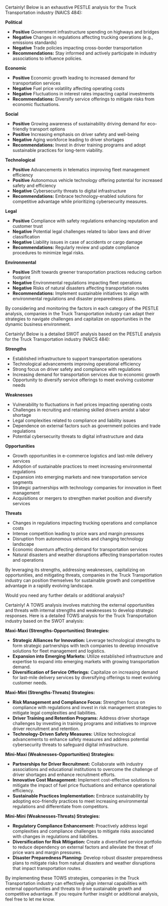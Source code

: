 Certainly! Below is an exhaustive PESTLE analysis for the Truck Transportation industry (NAICS 484):

**Political**
- **Positive** Government infrastructure spending on highways and bridges
- **Negative** Changes in regulations affecting trucking operations (e.g., emissions standards)
- **Negative** Trade policies impacting cross-border transportation
- **Recommendations:** Stay informed and actively participate in industry associations to influence policies.

**Economic**
- **Positive** Economic growth leading to increased demand for transportation services
- **Negative** Fuel price volatility affecting operating costs
- **Negative** Fluctuations in interest rates impacting capital investments
- **Recommendations:** Diversify service offerings to mitigate risks from economic fluctuations.

**Social**
- **Positive** Growing awareness of sustainability driving demand for eco-friendly transport options
- **Positive** Increasing emphasis on driver safety and well-being
- **Negative** Aging workforce leading to driver shortages
- **Recommendations:** Invest in driver training programs and adopt sustainable practices for long-term viability.

**Technological**
- **Positive** Advancements in telematics improving fleet management efficiency
- **Positive** Autonomous vehicle technology offering potential for increased safety and efficiency
- **Negative** Cybersecurity threats to digital infrastructure
- **Recommendations:** Embrace technology-enabled solutions for competitive advantage while prioritizing cybersecurity measures.

**Legal**
- **Positive** Compliance with safety regulations enhancing reputation and customer trust
- **Negative** Potential legal challenges related to labor laws and driver classification
- **Negative** Liability issues in case of accidents or cargo damage
- **Recommendations:** Regularly review and update compliance procedures to minimize legal risks.

**Environmental**
- **Positive** Shift towards greener transportation practices reducing carbon footprint
- **Negative** Environmental regulations impacting fleet operations
- **Negative** Risks of natural disasters affecting transportation routes
- **Recommendations:** Implement sustainable initiatives to align with environmental regulations and disaster preparedness plans.

By considering and monitoring the factors in each category of the PESTLE analysis, companies in the Truck Transportation industry can adapt their strategies to navigate challenges and capitalize on opportunities in the dynamic business environment.

Certainly! Below is a detailed SWOT analysis based on the PESTLE analysis for the Truck Transportation industry (NAICS 484):

**Strengths**
- Established infrastructure to support transportation operations
- Technological advancements improving operational efficiency
- Strong focus on driver safety and compliance with regulations
- Increasing demand for transportation services due to economic growth
- Opportunity to diversify service offerings to meet evolving customer needs

**Weaknesses**
- Vulnerability to fluctuations in fuel prices impacting operating costs
- Challenges in recruiting and retaining skilled drivers amidst a labor shortage
- Legal complexities related to compliance and liability issues
- Dependence on external factors such as government policies and trade regulations
- Potential cybersecurity threats to digital infrastructure and data

**Opportunities**
- Growth opportunities in e-commerce logistics and last-mile delivery services
- Adoption of sustainable practices to meet increasing environmental regulations
- Expansion into emerging markets and new transportation service segments
- Strategic partnerships with technology companies for innovation in fleet management
- Acquisitions or mergers to strengthen market position and diversify services

**Threats**
- Changes in regulations impacting trucking operations and compliance costs
- Intense competition leading to price wars and margin pressures
- Disruption from autonomous vehicles and changing technology landscape
- Economic downturn affecting demand for transportation services
- Natural disasters and weather disruptions affecting transportation routes and operations

By leveraging its strengths, addressing weaknesses, capitalizing on opportunities, and mitigating threats, companies in the Truck Transportation industry can position themselves for sustainable growth and competitive advantage in a rapidly evolving landscape. 

Would you need any further details or additional analysis?

Certainly! A TOWS analysis involves matching the external opportunities and threats with internal strengths and weaknesses to develop strategic responses. Here is a detailed TOWS analysis for the Truck Transportation industry based on the SWOT analysis:

**Maxi-Maxi (Strengths-Opportunities) Strategies:**
- **Strategic Alliances for Innovation:** Leverage technological strengths to form strategic partnerships with tech companies to develop innovative solutions for fleet management and logistics.
- **Expansion into Emerging Markets:** Utilize established infrastructure and expertise to expand into emerging markets with growing transportation demand.
- **Diversification of Service Offerings:** Capitalize on increasing demand for last-mile delivery services by diversifying offerings to meet evolving customer needs.

**Maxi-Mini (Strengths-Threats) Strategies:**
- **Risk Management and Compliance Focus:** Strengthen focus on compliance with regulations and invest in risk management strategies to mitigate legal complexities and liabilities.
- **Driver Training and Retention Programs:** Address driver shortage challenges by investing in training programs and initiatives to improve driver recruitment and retention.
- **Technology-Driven Safety Measures:** Utilize technological advancements to enhance safety measures and address potential cybersecurity threats to safeguard digital infrastructure.

**Mini-Maxi (Weaknesses-Opportunities) Strategies:**
- **Partnerships for Driver Recruitment:** Collaborate with industry associations and educational institutions to overcome the challenge of driver shortages and enhance recruitment efforts.
- **Innovative Cost Management:** Implement cost-effective solutions to mitigate the impact of fuel price fluctuations and enhance operational efficiency.
- **Sustainable Practices Implementation:** Embrace sustainability by adopting eco-friendly practices to meet increasing environmental regulations and differentiate from competitors.

**Mini-Mini (Weaknesses-Threats) Strategies:**
- **Regulatory Compliance Enhancement:** Proactively address legal complexities and compliance challenges to mitigate risks associated with changes in regulations and liabilities.
- **Diversification for Risk Mitigation:** Create a diversified service portfolio to reduce dependency on external factors and alleviate the threat of price wars and margin pressures.
- **Disaster Preparedness Planning:** Develop robust disaster preparedness plans to mitigate risks from natural disasters and weather disruptions that impact transportation routes.

By implementing these TOWS strategies, companies in the Truck Transportation industry can effectively align internal capabilities with external opportunities and threats to drive sustainable growth and competitive advantage. If you require further insight or additional analysis, feel free to let me know.

